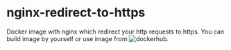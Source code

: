 # nginx-redirect-to-https
Docker image with nginx which redirect your http requests to https. You can build image by yourself or use image from ![dockerhub](https://hub.docker.com/r/denisgoncharenko/nginx-redirect-to-https).
